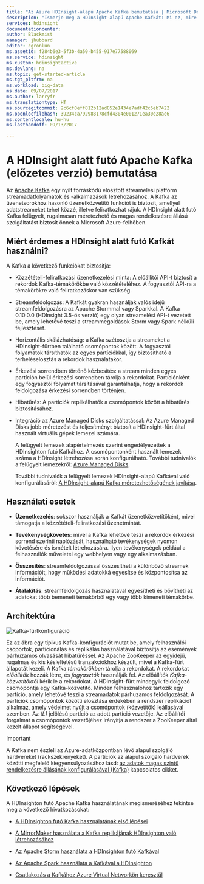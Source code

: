 ```yaml
---
title: "Az Azure HDInsight-alapú Apache Kafka bemutatása | Microsoft Docs"
description: "Ismerje meg a HDInsight-alapú Apache Kafkát: Mi ez, mire való, hol találhat rá példákat, és hol találhatja meg az első lépésekre vonatkozó információt?"
services: hdinsight
documentationcenter: 
author: Blackmist
manager: jhubbard
editor: cgronlun
ms.assetid: f284b6e3-5f3b-4a50-b455-917e77588069
ms.service: hdinsight
ms.custom: hdinsightactive
ms.devlang: na
ms.topic: get-started-article
ms.tgt_pltfrm: na
ms.workload: big-data
ms.date: 09/07/2017
ms.author: larryfr
ms.translationtype: HT
ms.sourcegitcommit: 2c6cf0eff812b12ad852e1434e7adf42c5eb7422
ms.openlocfilehash: 39234ca792983178cfd4304e001271ea30e28ae6
ms.contentlocale: hu-hu
ms.lasthandoff: 09/13/2017

---
```

# <a name="introducing-apache-kafka-on-hdinsight-preview"></a>A HDInsight alatt futó Apache Kafka (előzetes verzió) bemutatása

Az [Apache Kafka](https://kafka.apache.org) egy nyílt forráskódú elosztott streamelési platform streamadatfolyamatok és -alkalmazások létrehozásához. A Kafka az üzenetsorokhoz hasonló üzenetközvetítő funkciót is biztosít, amellyel adatstreameket tehet közzé, illetve feliratkozhat rájuk. A HDInsight alatt futó Kafka felügyelt, rugalmasan méretezhető és magas rendelkezésre állású szolgáltatást biztosít önnek a Microsoft Azure-felhőben.

## <a name="why-use-kafka-on-hdinsight"></a>Miért érdemes a HDInsight alatt futó Kafkát használni?

A Kafka a következő funkciókat biztosítja:

* Közzétételi-feliratkozási üzenetkezelési minta: A előállítói API-t biztosít a rekordok Kafka-témakörökbe való közzétételéhez. A fogyasztói API-ra a témakörökre való feliratkozáskor van szükség.

* Streamfeldolgozás: A Kafkát gyakran használják valós idejű streamfeldolgozásra az Apache Stormmal vagy Sparkkal. A Kafka 0.10.0.0 (HDInsight 3.5-ös verzió) egy olyan streamelési API-t vezetett be, amely lehetővé teszi a streammegoldások Storm vagy Spark nélküli fejlesztését.

* Horizontális skálázhatóság: a Kafka szétosztja a streameket a HDInsight-fürtben található csomópontok között. A fogyasztói folyamatok társíthatók az egyes partíciókkal, így biztosítható a terheléselosztás a rekordok használatakor.

* Érkezési sorrendben történő kézbesítés: a stream minden egyes partíción belül érkezési sorrendben tárolja a rekordokat. Partíciónként egy fogyasztói folyamat társításával garantálhatja, hogy a rekordok feldolgozása érkezési sorrendben történjen.

* Hibatűrés: A partíciók replikálhatók a csomópontok között a hibatűrés biztosításához.

* Integráció az Azure Managed Disks szolgáltatással: Az Azure Managed Disks jobb méretezést és teljesítményt biztosít a HDInsight-fürt által használt virtuális gépek lemezei számára.

    A felügyelt lemezek alapértelmezés szerint engedélyezettek a HDInsighton futó Kafkához. A csomópontonként használt lemezek száma a HDInsight létrehozása során konfigurálható. További tudnivalók a felügyelt lemezekről: [Azure Managed Disks](../virtual-machines/windows/managed-disks-overview.md).

    További tudnivalók a felügyelt lemezek HDInsight-alapú Kafkával való konfigurálásáról: [A HDInsight-alapú Kafka méretezhetőségének javítása](hdinsight-apache-kafka-scalability.md).

## <a name="use-cases"></a>Használati esetek

* **Üzenetkezelés**: sokszor használják a Kafkát üzenetközvetítőként, mivel támogatja a közzétételi-feliratkozási üzenetmintát.

* **Tevékenységkövetés**: mivel a Kafka lehetővé teszi a rekordok érkezési sorrend szerinti naplózását, használható tevékenységek nyomon követésére és ismételt létrehozására. Ilyen tevékenységek például a felhasználók műveletei egy webhelyen vagy egy alkalmazásban.

* **Összesítés**: streamfeldolgozással összesítheti a különböző streamek információit, hogy működési adatokká egyesítse és központosítsa az információt.

* **Átalakítás**: streamfeldolgozás használatával egyesítheti és bővítheti az adatokat több bemeneti témakörből egy vagy több kimeneti témakörbe.

## <a name="architecture"></a>Architektúra

![Kafka-fürtkonfiguráció](./media/hdinsight-apache-kafka-introduction/kafka-cluster.png)

Ez az ábra egy tipikus Kafka-konfigurációt mutat be, amely felhasználói csoportok, particionálás és replikálás használatával biztosítja az események párhuzamos olvasását hibatűréssel. Az Apache ZooKeeper az egyidejű, rugalmas és kis késleltetésű tranzakciókhoz készült, mivel a Kafka-fürt állapotát kezeli. A Kafka *témakörökben* tárolja a rekordokat. A rekordokat *előállítók* hozzák létre, és *fogyasztók* használják fel. Az előállítók *Kafka-közvetítőktől* kérik le a rekordokat. A HDInsight-fürt mindegyik feldolgozó csomópontja egy Kafka-közvetítő. Minden felhasználóhoz tartozik egy partíció, amely lehetővé teszi a streamadatok párhuzamos feldolgozását. A partíciók csomópontok közötti elosztása érdekében a rendszer replikációt alkalmaz, amely védelmet nyújt a csomópontok (közvetítők) leállásával szemben. Az *(L)* jelölésű partíció az adott partíció vezetője. Az előállítói forgalmat a csomópontok vezetőjéhez irányítja a rendszer a ZooKeeper által kezelt állapot segítségével.

> [!IMPORTANT]
> A Kafka nem észleli az Azure-adatközpontban lévő alapul szolgáló hardvereket (rackszekrényeket). A partíciók az alapul szolgáló hardverek közötti megfelelő kiegyensúlyozásához lásd: [az adatok magas szintű rendelkezésre állásának konfigurálásával (Kafka)](hdinsight-apache-kafka-high-availability.md) kapcsolatos cikket.

## <a name="next-steps"></a>Következő lépések

A HDInsighton futó Apache Kafka használatának megismeréséhez tekintse meg a következő hivatkozásokat:

* [A HDInsighton futó Kafka használatának első lépései](hdinsight-apache-kafka-get-started.md)

* [A MirrorMaker használata a Kafka replikájának HDInsighton való létrehozásához](hdinsight-apache-kafka-mirroring.md)

* [Az Apache Storm használata a HDInsighton futó Kafkával](hdinsight-apache-storm-with-kafka.md)

* [Az Apache Spark használata a Kafkával a HDInsighton](hdinsight-apache-spark-with-kafka.md)

* [Csatlakozás a Kafkához Azure Virtual Networkön keresztül](hdinsight-apache-kafka-connect-vpn-gateway.md)

